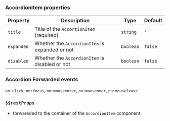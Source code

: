### AccordionItem properties

| Property   | Description                                    | Type      | Default |
| ---------- | ---------------------------------------------- | --------- | ------- |
| `title`    | Title of the `AccortionItem` (required)        | `string`  | `''`    |
| `expanded` | Whether the `AccordionItem` is expanded or not | `boolean` | `false` |
| `disabled` | Whether the `AccordionItem` is disabled or not | `boolean` | `false` |

### Accordion Forwarded events

`on:click`, `on:focus`, `on:mouseenter`, `on:mouseover`, `on:mouseleave`

### `$$restProps`

- forwareded to the container of the `AccordionItem` component
